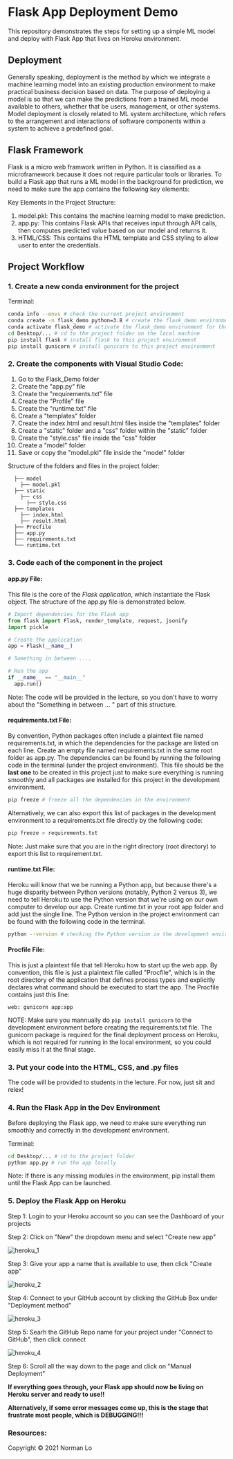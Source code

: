 # Flask App Deployment Demo

This repository demonstrates the steps for setting up a simple ML model and deploy with Flask App that lives on Heroku environment.

## Deployment

Generally speaking, deployment is the method by which we integrate a machine learning model into an existing production environment to make practical business decision based on data. The purpose of deploying a model is so that we can make the predictions from a trained ML model available to others, whether that be users, management, or other systems. Model deployment is closely related to ML system architecture, which refers to the arrangement and interactions of software components within a system to achieve a predefined goal.

## Flask Framework

Flask is a micro web framwork written in Python. It is classified as a microframework because it does not require particular tools or libraries. To build a Flask app that runs a ML model in the background for prediction, we need to make sure the app contains the following key elements:

Key Elements in the Project Structure:

1. model.pkl: This contains the machine learning model to make prediction.
2. app.py: This contains Flask APIs that receives input through API calls, then computes predicted value based on our model and returns it.
4. HTML/CSS: This contains the HTML template and CSS styling to allow user to enter the credentials.

## Project Workflow

### 1. Create a new conda environment for the project

Terminal:

``` sh
conda info --envs # check the current project environment
conda create -n flask_demo python=3.8 # create the flask_demo environment for the project
conda activate flask_demo # activate the flask_demo environment for the project
cd Desktop/... # cd to the project folder on the local machine
pip install flask # install flask to this project environment
pip install gunicorn # install gunicorn to this project environment
```

### 2. Create the components with Visual Studio Code:

1. Go to the Flask_Demo folder
2. Create the "app.py" file
3. Create the "requirements.txt" file
4. Create the "Profile" file
5. Create the "runtime.txt" file
6. Create a "templates" folder
7. Create the index.html and result.html files inside the "templates" folder
8. Create a "static" folder and a "css" folder within the "static" folder
9. Create the "style.css" file inside the "css" folder
10. Create a "model" folder
11. Save or copy the "model.pkl" file inside the "model" folder

Structure of the folders and files in the project folder:

~~~
  ├── model
    ├── model.pkl
  ├── static
    ├── css
      ├── style.css
  ├── templates
    ├── index.html
    ├── result.html
  ├── Procfile
  ├── app.py
  ├── requirements.txt
  └── runtime.txt
~~~

### 3. Code each of the component in the project

#### app.py File: 

This file is the core of the *Flask application*, which instantiate the Flask object. The structure of the app.py file is demonstrated below.  

``` Python
# Import dependencies for the Flask app
from flask import Flask, render_template, request, jsonify
import pickle

# Create the application
app = Flask(__name__)

# Something in between ....

# Run the app
if __name__ == "__main__"
  app.run()
```

Note: The code will be provided in the lecture, so you don't have to worry about the "Something in between ... " part of this structure.

#### requirements.txt File:

By convention, Python packages often include a plaintext file named requirements.txt, in which the dependencies for the package are listed on each line. Create an empty file named requirements.txt in the same root folder as app.py. The dependencies can be found by running the following code in the terminal (under the project environment). This file should be the **last one** to be created in this project just to make sure everything is running smoothly and all packages are installed for this project in the development environment.

``` sh
pip freeze # freeze all the dependencies in the environment
```

Alternatively, we can also export this list of packages in the development environment to a requirements.txt file directly by the following code:

``` sh
pip freeze > requirements.txt
```

Note: Just make sure that you are in the right directory (root directory) to export this list to requirement.txt.

#### runtime.txt File:

Heroku will know that we be running a Python app, but because there's a huge disparity between Python versions (notably, Python 2 versus 3), we need to tell Heroku to use the Python version that we're using on our own computer to develop our app. Create runtime.txt in your root app folder and add just the single line. The Python version in the project environment can be found with the following code in the terminal.

``` sh
python --version # checking the Python version in the development environment
```

#### Procfile File:

This is just a plaintext file that tell Heroku how to start up the web app. By convention, this file is just a plaintext file called "Procfile", which is in the root directory of the application that defines process types and explicitly declares what command should be executed to start the app. The Procfile contains just this line:

``` 
web: gunicorn app:app
```

NOTE: Make sure you mannually do ```pip install gunicorn``` to the development environment before creating the requirements.txt file.  The gunicorn package is required for the final deployment process on Heroku, which is not required for running in the local environment, so you could easily miss it at the final stage.

### 3. Put your code into the HTML, CSS, and .py files

The code will be provided to students in the lecture. For now, just sit and relex!

### 4. Run the Flask App in the Dev Environment

Before deploying the Flask app, we need to make sure everything run smoothly and correctly in the development environment.

Terminal:

``` sh
cd Desktop/... # cd to the project folder
python app.py # run the app locally
```

Note: If there is any missing modules in the environment, pip install them until the Flask App can be launched.

### 5. Deploy the Flask App on Heroku

Step 1: Login to your Heroku account so you can see the Dashboard of your projects

Step 2: Click on "New" the dropdown menu and select "Create new app"

![heroku_1](img/heroku_1.png)

Step 3: Give your app a name that is available to use, then click "Create app"

![heroku_2](img/heroku_2.png)

Step 4: Connect to your GitHub account by clicking the GitHub Box under "Deployment method"

![heroku_3](img/heroku_3.png)

Step 5: Searh the GitHub Repo name for your project under "Connect to GitHub", then click connect

![heroku_4](img/heroku_4.png)

Step 6: Scroll all the way down to the page and click on "Manual Deployment"

**If everything goes through, your Flask app should now be living on Heroku server and ready to use!!**

**Alternatively, if some error messages come up, this is the stage that frustrate most people, which is DEBUGGING!!!**

### Resources:

Copyright © 2021 Norman Lo
